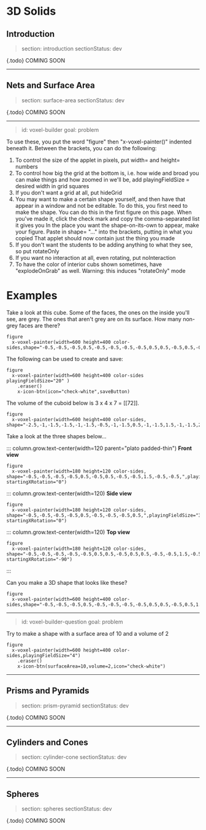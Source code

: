 # 3D Solids

## Introduction

> section: introduction
> sectionStatus: dev

{.todo} COMING SOON

---

## Nets and Surface Area

> section: surface-area
> sectionStatus: dev

{.todo} COMING SOON

---
> id: voxel-builder
> goal: problem

To use these, you put the word "figure" then "x-voxel-painter()" indented beneath it. Between the brackets, you can do the following:
1. To control the size of the applet in pixels, put width= and height= numbers
2. To control how big the grid at the bottom is, i.e. how wide and broad you can make things and how zoomed in we'll be, add playingFieldSize = desired width in grid squares
3. If you don't want a grid at all, put hideGrid
4. You may want to make a certain shape yourself, and then have that appear in a window and not be editable.
  To do this, you first need to make the shape. You can do this in the first figure on this page.
  When you've made it, click the check mark and copy the comma-separated list it gives you
  In the place you want the shape-on-its-own to appear, make your figure. Paste in shape= "..." into the brackets, putting in what you copied
  That applet should now contain just the thing you made
5. If you don't want the students to be adding anything to what they see, so put rotateOnly
6. If you want no interaction at all, even rotating, put noInteraction
7. To have the color of interior cubs shown sometimes, have "explodeOnGrab" as well. Warning: this induces "rotateOnly" mode

# Examples

Take a look at this cube. Some of the faces, the ones on the inside you'll see, are grey. The ones that aren't grey are on its surface. How many non-grey faces are there?

    figure
      x-voxel-painter(width=600 height=400 color-sides,shape="-0.5,-0.5,-0.5,0.5,-0.5,-0.5,-0.5,-0.5,0.5,0.5,-0.5,0.5,-0.5,0.5,0.5,0.5,0.5,0.5,-0.5,0.5,-0.5,0.5,0.5,-0.5,",playingFieldSize="4",hideGrid,rotateOnly,explodeOnGrab)

The following can be used to create and save:

    figure
      x-voxel-painter(width=600 height=400 color-sides playingFieldSize="20" )
        .eraser()
        x-icon-btn(icon="check-white",saveButton)

The volume of the cuboid below is 3 x 4 x 7 = [[72]].

    figure
      x-voxel-painter(width=600 height=400 color-sides, shape="-2.5,-1,-1.5,-1.5,-1,-1.5,-0.5,-1,-1.5,0.5,-1,-1.5,1.5,-1,-1.5,2.5,-1,-1.5,-2.5,-1,-0.5,-1.5,-1,-0.5,-0.5,-1,-0.5,0.5,-1,-0.5,1.5,-1,-0.5,2.5,-1,-0.5,-2.5,-1,0.5,-1.5,-1,0.5,-0.5,-1,0.5,0.5,-1,0.5,1.5,-1,0.5,2.5,-1,0.5,-2.5,-1,1.5,-1.5,-1,1.5,-0.5,-1,1.5,0.5,-1,1.5,1.5,-1,1.5,2.5,-1,1.5,-3.5,-1,-1.5,-3.5,-1,-0.5,-3.5,-1,0.5,-3.5,-1,1.5,-3.5,0,-1.5,-2.5,0,-1.5,-1.5,0,-1.5,-0.5,0,-1.5,0.5,0,-1.5,1.5,0,-1.5,2.5,0,-1.5,-3.5,0,-0.5,-2.5,0,-0.5,-1.5,0,-0.5,-0.5,0,-0.5,0.5,0,-0.5,1.5,0,-0.5,2.5,0,-0.5,-3.5,0,0.5,-2.5,0,0.5,-1.5,0,0.5,-0.5,0,0.5,0.5,0,0.5,1.5,0,0.5,2.5,0,0.5,-3.5,0,1.5,-2.5,0,1.5,-1.5,0,1.5,-0.5,0,1.5,0.5,0,1.5,1.5,0,1.5,2.5,0,1.5,-3.5,1,-1.5,-2.5,1,-1.5,-1.5,1,-1.5,-0.5,1,-1.5,0.5,1,-1.5,1.5,1,-1.5,2.5,1,-1.5,-3.5,1,-0.5,-2.5,1,-0.5,-1.5,1,-0.5,-0.5,1,-0.5,0.5,1,-0.5,1.5,1,-0.5,2.5,1,-0.5,-3.5,1,0.5,-2.5,1,0.5,-1.5,1,0.5,-0.5,1,0.5,0.5,1,0.5,1.5,1,0.5,2.5,1,0.5,-3.5,1,1.5,-2.5,1,1.5,-1.5,1,1.5,-0.5,1,1.5,0.5,1,1.5,1.5,1,1.5,2.5,1,1.5,",playingFieldSize="8",hideGrid,rotateOnly)

Take a look at the three shapes below...

::: column.grow.text-center(width=120 parent="plato padded-thin")
__Front view__

    figure
      x-voxel-painter(width=180 height=120 color-sides, shape="-0.5,-0.5,-0.5,-0.5,0.5,-0.5,0.5,-0.5,-0.5,1.5,-0.5,-0.5,",playingFieldSize="3",hideGrid,rotateOnly,noInteraction,startingYRotation="0" startingXRotation="0")

::: column.grow.text-center(width=120)
__Side view__

    figure
      x-voxel-painter(width=180 height=120 color-sides, shape="-0.5,-0.5,-0.5,-0.5,0.5,-0.5,-0.5,-0.5,0.5,",playingFieldSize="3",hideGrid,rotateOnly,noInteraction,startingYRotation="270" startingXRotation="0")

::: column.grow.text-center(width=120)
__Top view__

    figure
      x-voxel-painter(width=180 height=120 color-sides, shape="-0.5,-0.5,-0.5,-0.5,-0.5,0.5,0.5,-0.5,0.5,0.5,-0.5,-0.5,1.5,-0.5,-0.5,",playingFieldSize="3",hideGrid,rotateOnly,noInteraction,startingYRotation="0" startingXRotation="-90")
:::

Can you make a 3D shape that looks like these?

    figure
      x-voxel-painter(width=600 height=400 color-sides,shape="-0.5,-0.5,-0.5,0.5,-0.5,-0.5,-0.5,-0.5,0.5,0.5,-0.5,0.5,1.5,-0.5,-0.5,-0.5,0.5,-0.5,",playingFieldSize="4",hideGrid,rotateOnly)


      

---
> id: voxel-builder-question
> goal: problem

Try to make a shape with a surface area of 10 and a volume of 2

    figure
      x-voxel-painter(width=600 height=400 color-sides,playingFieldSize="4")
        .eraser()
        x-icon-btn(surfaceArea=10,volume=2,icon="check-white")

---

## Prisms and Pyramids

> section: prism-pyramid
> sectionStatus: dev

{.todo} COMING SOON

---

## Cylinders and Cones

> section: cylinder-cone
> sectionStatus: dev

{.todo} COMING SOON

---

## Spheres

> section: spheres
> sectionStatus: dev

{.todo} COMING SOON
